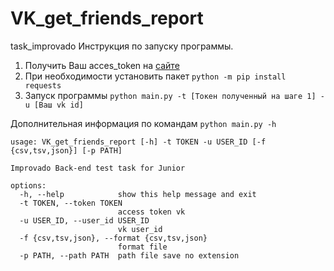 # VK_get_friends_report
task_improvado
Инструкция по запуску программы.
1. Получить Ваш acces_token на [сайте](https://vkhost.github.io/)
2. При необходимости установить пакет ```python -m pip install requests```
3. Запуск программы ```python main.py -t [Токен полученный на шаге 1] -u [Ваш vk id]```

Дополнительная информация по командам ```python main.py -h ```
```
usage: VK_get_friends_report [-h] -t TOKEN -u USER_ID [-f {csv,tsv,json}] [-p PATH]

Improvado Back-end test task for Junior

options:
  -h, --help            show this help message and exit
  -t TOKEN, --token TOKEN
                        access token vk
  -u USER_ID, --user_id USER_ID
                        vk user_id
  -f {csv,tsv,json}, --format {csv,tsv,json}
                        format file
  -p PATH, --path PATH  path file save no extension
```
